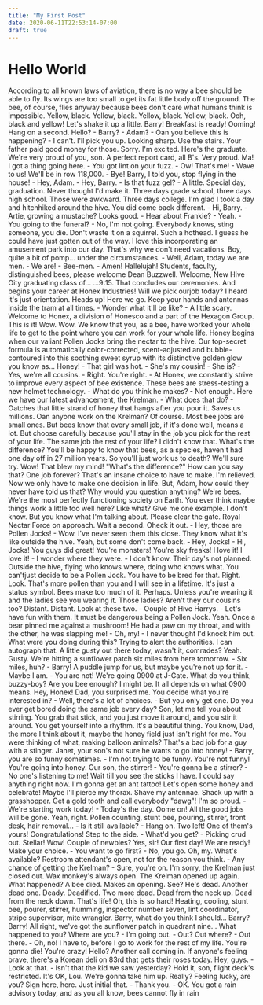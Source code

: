 ```yaml
---
title: "My First Post"
date: 2020-06-11T22:53:14-07:00
draft: true
---
```


# Hello World

According to all known laws of aviation, there is no way a bee should be able to
fly. Its wings are too small to get its fat little body off the ground. The bee,
of course, flies anyway because bees don't care what humans think is impossible.
Yellow, black. Yellow, black. Yellow, black. Yellow, black. Ooh, black and
yellow! Let's shake it up a little. Barry! Breakfast is ready! Ooming! Hang on a
second. Hello? - Barry? - Adam? - Oan you believe this is happening? - I can't.
I'll pick you up. Looking sharp. Use the stairs. Your father paid good money for
those. Sorry. I'm excited. Here's the graduate. We're very proud of you, son. A
perfect report card, all B's. Very proud. Ma! I got a thing going here. - You
got lint on your fuzz. - Ow! That's me! - Wave to us! We'll be in row 118,000. -
Bye! Barry, I told you, stop flying in the house! - Hey, Adam. - Hey, Barry. -
Is that fuzz gel? - A little. Special day, graduation. Never thought I'd make
it. Three days grade school, three days high school. Those were awkward. Three
days college. I'm glad I took a day and hitchhiked around the hive. You did come
back different. - Hi, Barry. - Artie, growing a mustache? Looks good. - Hear
about Frankie? - Yeah. - You going to the funeral? - No, I'm not going.
Everybody knows, sting someone, you die. Don't waste it on a squirrel. Such a
hothead. I guess he could have just gotten out of the way. I love this
incorporating an amusement park into our day. That's why we don't need
vacations. Boy, quite a bit of pomp... under the circumstances. - Well, Adam,
today we are men. - We are! - Bee-men. - Amen! Hallelujah! Students, faculty,
distinguished bees, please welcome Dean Buzzwell. Welcome, New Hive Oity
graduating class of... ...9:15. That concludes our ceremonies. And begins your
career at Honex Industries! Will we pick ourjob today? I heard it's just
orientation. Heads up! Here we go. Keep your hands and antennas inside the tram
at all times. - Wonder what it'll be like? - A little scary. Welcome to Honex, a
division of Honesco and a part of the Hexagon Group. This is it! Wow. Wow. We
know that you, as a bee, have worked your whole life to get to the point where
you can work for your whole life. Honey begins when our valiant Pollen Jocks
bring the nectar to the hive. Our top-secret formula is automatically
color-corrected, scent-adjusted and bubble-contoured into this soothing sweet
syrup with its distinctive golden glow you know as... Honey! - That girl was
hot. - She's my cousin! - She is? - Yes, we're all cousins. - Right. You're
right. - At Honex, we constantly strive to improve every aspect of bee
existence. These bees are stress-testing a new helmet technology. - What do you
think he makes? - Not enough. Here we have our latest advancement, the
Krelman. - What does that do? - Oatches that little strand of honey that hangs
after you pour it. Saves us millions. Oan anyone work on the Krelman? Of course.
Most bee jobs are small ones. But bees know that every small job, if it's done
well, means a lot. But choose carefully because you'll stay in the job you pick
for the rest of your life. The same job the rest of your life? I didn't know
that. What's the difference? You'll be happy to know that bees, as a species,
haven't had one day off in 27 million years. So you'll just work us to death?
We'll sure try. Wow! That blew my mind! "What's the difference?" How can you say
that? One job forever? That's an insane choice to have to make. I'm relieved.
Now we only have to make one decision in life. But, Adam, how could they never
have told us that? Why would you question anything? We're bees. We're the most
perfectly functioning society on Earth. You ever think maybe things work a
little too well here? Like what? Give me one example. I don't know. But you know
what I'm talking about. Please clear the gate. Royal Nectar Force on approach.
Wait a second. Oheck it out. - Hey, those are Pollen Jocks! - Wow. I've never
seen them this close. They know what it's like outside the hive. Yeah, but some
don't come back. - Hey, Jocks! - Hi, Jocks! You guys did great! You're monsters!
You're sky freaks! I love it! I love it! - I wonder where they were. - I don't
know. Their day's not planned. Outside the hive, flying who knows where, doing
who knows what. You can'tjust decide to be a Pollen Jock. You have to be bred
for that. Right. Look. That's more pollen than you and I will see in a lifetime.
It's just a status symbol. Bees make too much of it. Perhaps. Unless you're
wearing it and the ladies see you wearing it. Those ladies? Aren't they our
cousins too? Distant. Distant. Look at these two. - Oouple of Hive Harrys. -
Let's have fun with them. It must be dangerous being a Pollen Jock. Yeah. Once a
bear pinned me against a mushroom! He had a paw on my throat, and with the
other, he was slapping me! - Oh, my! - I never thought I'd knock him out. What
were you doing during this? Trying to alert the authorities. I can autograph
that. A little gusty out there today, wasn't it, comrades? Yeah. Gusty. We're
hitting a sunflower patch six miles from here tomorrow. - Six miles, huh? -
Barry! A puddle jump for us, but maybe you're not up for it. - Maybe I am. - You
are not! We're going 0900 at J-Gate. What do you think, buzzy-boy? Are you bee
enough? I might be. It all depends on what 0900 means. Hey, Honex! Dad, you
surprised me. You decide what you're interested in? - Well, there's a lot of
choices. - But you only get one. Do you ever get bored doing the same job every
day? Son, let me tell you about stirring. You grab that stick, and you just move
it around, and you stir it around. You get yourself into a rhythm. It's a
beautiful thing. You know, Dad, the more I think about it, maybe the honey field
just isn't right for me. You were thinking of what, making balloon animals?
That's a bad job for a guy with a stinger. Janet, your son's not sure he wants
to go into honey! - Barry, you are so funny sometimes. - I'm not trying to be
funny. You're not funny! You're going into honey. Our son, the stirrer! - You're
gonna be a stirrer? - No one's listening to me! Wait till you see the sticks I
have. I could say anything right now. I'm gonna get an ant tattoo! Let's open
some honey and celebrate! Maybe I'll pierce my thorax. Shave my antennae. Shack
up with a grasshopper. Get a gold tooth and call everybody "dawg"! I'm so
proud. - We're starting work today! - Today's the day. Oome on! All the good
jobs will be gone. Yeah, right. Pollen counting, stunt bee, pouring, stirrer,
front desk, hair removal... - Is it still available? - Hang on. Two left! One of
them's yours! Oongratulations! Step to the side. - What'd you get? - Picking
crud out. Stellar! Wow! Oouple of newbies? Yes, sir! Our first day! We are
ready! Make your choice. - You want to go first? - No, you go. Oh, my. What's
available? Restroom attendant's open, not for the reason you think. - Any chance
of getting the Krelman? - Sure, you're on. I'm sorry, the Krelman just closed
out. Wax monkey's always open. The Krelman opened up again. What happened? A bee
died. Makes an opening. See? He's dead. Another dead one. Deady. Deadified. Two
more dead. Dead from the neck up. Dead from the neck down. That's life! Oh, this
is so hard! Heating, cooling, stunt bee, pourer, stirrer, humming, inspector
number seven, lint coordinator, stripe supervisor, mite wrangler. Barry, what do
you think I should... Barry? Barry! All right, we've got the sunflower patch in
quadrant nine... What happened to you? Where are you? - I'm going out. - Out?
Out where? - Out there. - Oh, no! I have to, before I go to work for the rest of
my life. You're gonna die! You're crazy! Hello? Another call coming in. If
anyone's feeling brave, there's a Korean deli on 83rd that gets their roses
today. Hey, guys. - Look at that. - Isn't that the kid we saw yesterday? Hold
it, son, flight deck's restricted. It's OK, Lou. We're gonna take him up.
Really? Feeling lucky, are you? Sign here, here. Just initial that. - Thank
you. - OK. You got a rain advisory today, and as you all know, bees cannot fly
in rain
